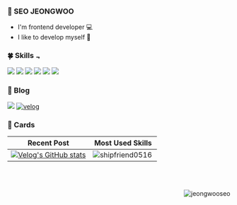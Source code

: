 ### 🦆 SEO JEONGWOO
- I'm frontend developer 💻
- I like to develop myself 🌿

<h3 >🍀 Skills
   <img align="center" width="10px" alt="깃캣" src="https://github.githubassets.com/images/mona-loading-dark.gif"/>
</h3>

<div>
  <img src="https://img.shields.io/badge/JAVASCRIPT-F7DF1E?style=for-the-badge&logo=JavaScript&logoColor=black">
  <img src="https://img.shields.io/badge/TYPESCRIPT-3178C6?style=for-the-badge&logo=TypeScript&logoColor=white">
  <img src="https://img.shields.io/badge/REACT-61DAFB?style=for-the-badge&logo=React&logoColor=black">
  <img src="https://img.shields.io/badge/NEXTJS-000000?style=for-the-badge&logo=Next.js&logoColor=white">
  <img src="https://img.shields.io/badge/NODEJS-339933?style=for-the-badge&logo=Node.js&logoColor=white">
  <img src="https://img.shields.io/badge/Express-000000?style=for-the-badge&logo=Express&logoColor=white">
</div>

### 📝 Blog
<a href="https://oraciondev.tistory.com/" target="_blank"><img src="https://img.shields.io/badge/TISTORY-557C56?style=for-the-badge&logo=tistory&logoColor=ffffff"/></a>
<a href="https://velog.io/@shipfriend/posts" target="_blank"><img src="https://img.shields.io/badge/Velog-20C997?style=for-the-badge&logo=velog&logoColor=white" alt='velog'/></a>


### 🚀 Cards

|Recent Post| Most Used Skills|
|---|---|
[![Velog's GitHub stats](https://velog-readme-stats.vercel.app/api/?name=shipfriend)](https://velog-readme-stats.vercel.app/api/redirect?name=shipfriend) | <img align="left" src="https://github-readme-stats.vercel.app/api/top-langs?username=shipfriend0516&show_icons=true&&hide_border=true&locale=kr&layout=compact" alt="shipfriend0516" />|


</div>
<br/>
<br/>
<p align="right"> <img src="https://komarev.com/ghpvc/?username=jeongwooseo&label=Profile%20views&color=cbece4&style=flat" alt="jeongwooseo" /> </p>
